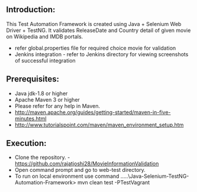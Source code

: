 Introduction:
---------------

This Test Automation Framework is created using Java + Selenium Web Driver + TestNG. It validates ReleaseDate and Country detail of given movie on Wikipedia and IMDB portals.
*  refer global.properties file for required choice movie for validation
*  Jenkins integration - refer to Jenkins directory for viewing screenshots of successful integration

Prerequisites:
---------------
*	Java jdk-1.8 or higher
*	Apache Maven 3 or higher
*	Please refer for any help in Maven. 
* 	http://maven.apache.org/guides/getting-started/maven-in-five-minutes.html
* 	http://www.tutorialspoint.com/maven/maven_environment_setup.htm



Execution:
---------------
*	Clone the repository. - https://github.com/rajatjoshi28/MovieInformationValidation
*	Open command prompt and go to web-test directory.
*	To run on local environment use command ....\.\Java-Selenium-TestNG-Automation-Framework> mvn clean test -PTestVagrant

